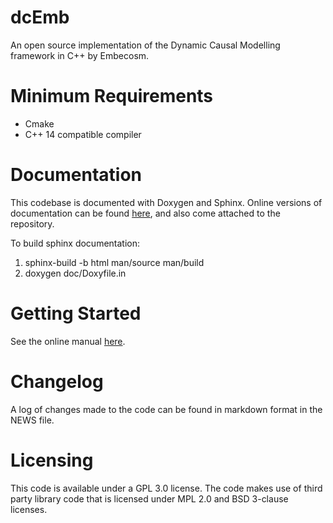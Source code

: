 # dcEmb
An open source implementation of the Dynamic Causal Modelling framework in C++
by Embecosm. 

# Minimum Requirements
- Cmake
- C++ 14 compatible compiler

# Documentation
This codebase is documented with Doxygen and Sphinx. Online versions of
documentation can be found [here](https://embecosm.github.io/dcEmb_docs/),
and also come attached to the repository. 

To build sphinx documentation:
1) sphinx-build -b html man/source man/build
2) doxygen doc/Doxyfile.in

# Getting Started
See the online manual [here](https://embecosm.github.io/dcEmb_docs/).

# Changelog
A log of changes made to the code can be found in markdown format in the NEWS
file.

# Licensing
This code is available under a GPL 3.0 license. The code makes use of third
party library code that is licensed under MPL 2.0 and BSD 3-clause licenses. 



